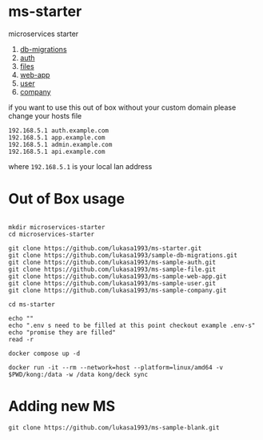 # ms-starter
 microservices starter


1. [db-migrations](https://github.com/lukasa1993/sample-db-migrations)
2. [auth](https://github.com/lukasa1993/ms-sample-auth)
3. [files](https://github.com/lukasa1993/ms-sample-file)
4. [web-app](https://github.com/lukasa1993/ms-sample-web-app)
5. [user](https://github.com/lukasa1993/ms-sample-user)
6. [company](https://github.com/lukasa1993/ms-sample-company)


if you want to use this out of box without your custom domain
please change your hosts file 

```
192.168.5.1 auth.example.com
192.168.5.1 app.example.com
192.168.5.1 admin.example.com
192.168.5.1 api.example.com
```

where `192.168.5.1` is your local lan address


# Out of Box usage

```

mkdir microservices-starter
cd microservices-starter

git clone https://github.com/lukasa1993/ms-starter.git
git clone https://github.com/lukasa1993/sample-db-migrations.git
git clone https://github.com/lukasa1993/ms-sample-auth.git
git clone https://github.com/lukasa1993/ms-sample-file.git
git clone https://github.com/lukasa1993/ms-sample-web-app.git
git clone https://github.com/lukasa1993/ms-sample-user.git
git clone https://github.com/lukasa1993/ms-sample-company.git

cd ms-starter

echo ""
echo ".env s need to be filled at this point checkout example .env-s"
echo "promise they are filled"
read -r 

docker compose up -d

docker run -it --rm --network=host --platform=linux/amd64 -v $PWD/kong:/data -w /data kong/deck sync

```


# Adding new MS

```
git clone https://github.com/lukasa1993/ms-sample-blank.git
```
